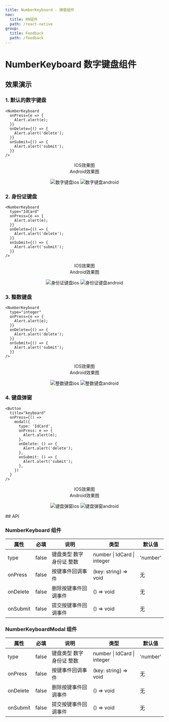 ```yaml
---
title: NumberKeyboard - 弹窗组件
nav:
  title: RN组件
  path: /react-native
group:
  title: Feedback
  path: /feedback
---
```


# NumberKeyboard 数字键盘组件

## 效果演示

### 1. 默认的数字键盘

```tsx | pure
<NumberKeyboard
  onPress={e => {
    Alert.alert(e);
  }}
  onDelete={() => {
    Alert.alert('delete');
  }}
  onSubmit={() => {
    Alert.alert('submit');
  }}
/>
```

<center>
  <div style={{ display: 'flex', width: 750 }}>
    <div style={{ width: 375 }}>IOS效果图</div>
    <div style={{ width: 375 }}>Android效果图</div>
  </div>
</center>
<center>
  <figure>
    <img
      alt="数字键盘ios"
      src="https://td-dev-public.oss-cn-hangzhou.aliyuncs.com/maoyes-app/1608618337324204504.gif"
      style={{ width: 375, marginRight: 10, border: "1px solid #ddd" }}
    />
    <img
      alt="数字键盘android"
      src="https://td-dev-public.oss-cn-hangzhou.aliyuncs.com/maoyes-app/1608618337252710392.gif"
      style={{ width: 375, border: "1px solid #ddd" }}
    />
  </figure>
</center>

### 2. 身份证键盘

```tsx | pure
<NumberKeyboard
  type="IdCard"
  onPress={e => {
    Alert.alert(e);
  }}
  onDelete={() => {
    Alert.alert('delete');
  }}
  onSubmit={() => {
    Alert.alert('submit');
  }}
/>
```

<center>
  <div style={{ display: 'flex', width: 750 }}>
    <div style={{ width: 375 }}>IOS效果图</div>
    <div style={{ width: 375 }}>Android效果图</div>
  </div>
</center>
<center>
  <figure>
    <img
      alt="身份证键盘ios"
      src="https://td-dev-public.oss-cn-hangzhou.aliyuncs.com/maoyes-app/1608618322424875058.png"
      style={{ width: 375, marginRight: 10, border: "1px solid #ddd" }}
    />
    <img
      alt="身份证键盘android"
      src="https://td-dev-public.oss-cn-hangzhou.aliyuncs.com/maoyes-app/1608618322439778605.png"
      style={{ width: 375, border: "1px solid #ddd" }}
    />
  </figure>
</center>

### 3. 整数键盘

```tsx | pure
<NumberKeyboard
  type="integer"
  onPress={e => {
    Alert.alert(e);
  }}
  onDelete={() => {
    Alert.alert('delete');
  }}
  onSubmit={() => {
    Alert.alert('submit');
  }}
/>
```

<center>
  <div style={{ display: 'flex', width: 750 }}>
    <div style={{ width: 375 }}>IOS效果图</div>
    <div style={{ width: 375 }}>Android效果图</div>
  </div>
</center>
<center>
  <figure>
    <img
      alt="整数键盘ios"
      src="https://td-dev-public.oss-cn-hangzhou.aliyuncs.com/maoyes-app/1608618322435534242.png"
      style={{ width: 375, marginRight: 10, border: "1px solid #ddd" }}
    />
    <img
      alt="整数键盘android"
      src="https://td-dev-public.oss-cn-hangzhou.aliyuncs.com/maoyes-app/1608618322428541797.png"
      style={{ width: 375, border: "1px solid #ddd" }}
    />
  </figure>
</center>

### 4. 键盘弹窗

```tsx | pure
<Button
  title="keyboard"
  onPress={() =>
    modal({
      type: 'IdCard',
      onPress: e => {
        Alert.alert(e);
      },
      onDelete: () => {
        Alert.alert('delete');
      },
      onSubmit: () => {
        Alert.alert('submit');
      },
    })
  }
/>
```

<center>
  <div style={{ display: 'flex', width: 750 }}>
    <div style={{ width: 375 }}>IOS效果图</div>
    <div style={{ width: 375 }}>Android效果图</div>
  </div>
</center>
<center>
  <figure>
    <img
      alt="键盘弹窗ios"
      src="https://td-dev-public.oss-cn-hangzhou.aliyuncs.com/maoyes-app/1608618337319300090.gif"
      style={{ width: 375, marginRight: 10, border: "1px solid #ddd" }}
    />
    <img
      alt="键盘弹窗android"
      src="https://td-dev-public.oss-cn-hangzhou.aliyuncs.com/maoyes-app/1608618337234921391.gif"
      style={{ width: 375, border: "1px solid #ddd" }}
    />
  </figure>
</center>
## API

### NumberKeyboard 组件

| 属性     | 必填  | 说明                      | 类型                        | 默认值   |
| -------- | ----- | ------------------------- | --------------------------- | -------- |
| type     | false | 键盘类型 数字 身份证 整数 | number \| IdCard \| integer | 'number' |
| onPress  | false | 按键事件回调事件          | (key: string) => void       | 无       |
| onDelete | false | 删除按键事件回调事件      | () => void                  | 无       |
| onSubmit | false | 提交按键事件回调事件      | () => void                  | 无       |

### NumberKeyboardModal 组件

| 属性     | 必填  | 说明                      | 类型                        | 默认值   |
| -------- | ----- | ------------------------- | --------------------------- | -------- |
| type     | false | 键盘类型 数字 身份证 整数 | number \| IdCard \| integer | 'number' |
| onPress  | false | 按键事件回调事件          | (key: string) => void       | 无       |
| onDelete | false | 删除按键事件回调事件      | () => void                  | 无       |
| onSubmit | false | 提交按键事件回调事件      | () => void                  | 无       |
